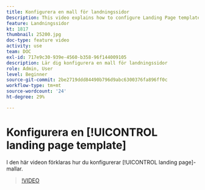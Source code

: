 ```yaml
---
title: Konfigurera en mall för landningssidor
Description: This video explains how to configure Landing Page templates in Adobe Campaign Standard.
feature: Landningssidor
kt: 1817
thumbnail: 25200.jpg
doc-type: feature video
activity: use
team: DOC
exl-id: 717e9c30-939e-4560-b358-96f144009105
description: Lär dig konfigurera en mall för landningssidor
role: Admin, User
level: Beginner
source-git-commit: 2be2719ddd84490b796d9abc6300376fa896ff0c
workflow-type: tm+mt
source-wordcount: '24'
ht-degree: 29%

---
```


# Konfigurera en [!UICONTROL landing page template]

I den här videon förklaras hur du konfigurerar [!UICONTROL landing page]-mallar.

>[!VIDEO](https://video.tv.adobe.com/v/25200/?quality=12)
